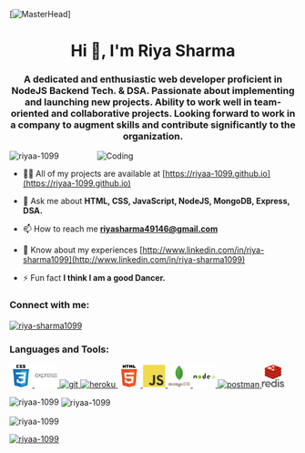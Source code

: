 [![MasterHead](https://i.pinimg.com/originals/0f/25/e4/0f25e4668c1c7740b5ed41835339d67f.gif)]

<h1 align="center">Hi 👋, I'm Riya Sharma</h1>

<h3 align="center">A dedicated and enthusiastic web developer proficient in NodeJS Backend Tech. & DSA. Passionate about implementing and launching new projects. Ability to work well in team-oriented and collaborative projects. Looking forward to work in a company to augment skills and contribute significantly to the organization.</h3>
<img align="right" alt="Coding" width="350" margin:"60px" src="https://user-images.githubusercontent.com/59734313/157189039-c09b3e38-9f42-42c0-ab54-14f1574190a7.gif">

<p align="left"> <img src="https://komarev.com/ghpvc/?username=riyaa-1099&label=Profile%20views&color=0e75b6&style=flat" alt="riyaa-1099" /> </p>



- 👨‍💻 All of my projects are available at [https://riyaa-1099.github.io](https://riyaa-1099.github.io)

- 💬 Ask me about **HTML, CSS, JavaScript, NodeJS, MongoDB, Express, DSA.**

- 📫 How to reach me **riyasharma49146@gmail.com**

- 📄 Know about my experiences [http://www.linkedin.com/in/riya-sharma1099](http://www.linkedin.com/in/riya-sharma1099)

- ⚡ Fun fact **I think I am a good Dancer.**

<h3 align="left">Connect with me:</h3>

<p align="left">
<a href="https://linkedin.com/in/riya-sharma1099" target="blank"><img align="center" src="https://raw.githubusercontent.com/rahuldkjain/github-profile-readme-generator/master/src/images/icons/Social/linked-in-alt.svg" alt="riya-sharma1099" height="30" width="40" /></a>
</p>

<h3 align="left">Languages and Tools:</h3>

<p align="left"> <a href="https://www.w3schools.com/css/" target="_blank" rel="noreferrer">
   <img src="https://raw.githubusercontent.com/devicons/devicon/master/icons/css3/css3-original-wordmark.svg" alt="css3" width="40" height="40"/> </a> <a href="https://expressjs.com" target="_blank" rel="noreferrer"> <img src="https://raw.githubusercontent.com/devicons/devicon/master/icons/express/express-original-wordmark.svg" alt="express" width="40" height="40"/> </a> <a href="https://git-scm.com/" target="_blank" rel="noreferrer"> <img src="https://www.vectorlogo.zone/logos/git-scm/git-scm-icon.svg" alt="git" width="40" height="40"/> </a> <a href="https://heroku.com" target="_blank" rel="noreferrer"> <img src="https://www.vectorlogo.zone/logos/heroku/heroku-icon.svg" alt="heroku" width="40" height="40"/> </a> <a href="https://www.w3.org/html/" target="_blank" rel="noreferrer"> <img src="https://raw.githubusercontent.com/devicons/devicon/master/icons/html5/html5-original-wordmark.svg" alt="html5" width="40" height="40"/> </a> <a href="https://developer.mozilla.org/en-US/docs/Web/JavaScript" target="_blank" rel="noreferrer"> <img src="https://raw.githubusercontent.com/devicons/devicon/master/icons/javascript/javascript-original.svg" alt="javascript" width="40" height="40"/> </a> <a href="https://www.mongodb.com/" target="_blank" rel="noreferrer"> <img src="https://raw.githubusercontent.com/devicons/devicon/master/icons/mongodb/mongodb-original-wordmark.svg" alt="mongodb" width="40" height="40"/> </a> <a href="https://nodejs.org" target="_blank" rel="noreferrer"> <img src="https://raw.githubusercontent.com/devicons/devicon/master/icons/nodejs/nodejs-original-wordmark.svg" alt="nodejs" width="40" height="40"/> </a> <a href="https://postman.com" target="_blank" rel="noreferrer"> <img src="https://www.vectorlogo.zone/logos/getpostman/getpostman-icon.svg" alt="postman" width="40" height="40"/> </a> <a href="https://redis.io" target="_blank" rel="noreferrer"> <img src="https://raw.githubusercontent.com/devicons/devicon/master/icons/redis/redis-original-wordmark.svg" alt="redis" width="40" height="40"/> </a> </p>


<p><img align="left" src="https://github-readme-stats.vercel.app/api/top-langs?username=riyaa-1099&show_icons=true&locale=en&layout=compact" alt="riyaa-1099" /></p>


<p>&nbsp;<img align="center" src="https://github-readme-stats.vercel.app/api?username=riyaa-1099&show_icons=true&locale=en" alt="riyaa-1099" /></p>


<p><img align="center" src="https://github-readme-streak-stats.herokuapp.com/?user=riyaa-1099&" alt="riyaa-1099" /></p>


<p align="left"> <a href="https://github.com/ryo-ma/github-profile-trophy"><img src="https://github-profile-trophy.vercel.app/?username=riyaa-1099" alt="riyaa-1099" /></a> </p>
